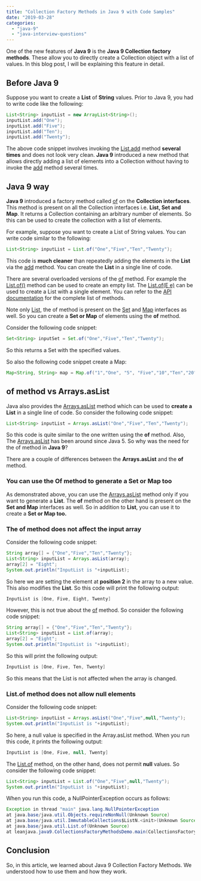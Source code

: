 ```yaml
---
title: "Collection Factory Methods in Java 9 with Code Samples"
date: "2019-03-28"
categories: 
  - "java-9"
  - "java-interview-questions"
---
```


One of the new features of **Java 9** is the **Java 9 Collection factory methods**. These allow you to directly create a Collection object with a list of values. In this blog post, I will be explaining this feature in detail.

## Before Java 9

Suppose you want to create a **List** of **String** values. Prior to Java 9, you had to write code like the following:

```java
List<String> inputList = new ArrayList<String>(); 
inputList.add("One"); 
inputList.add("Five"); 
inputList.add("Ten"); 
inputList.add("Twenty");
```

The above code snippet involves invoking the [List.add](https://docs.oracle.com/javase/8/docs/api/java/util/List.html#add-E-) method **several times** and does not look very clean. **Java 9** introduced a new method that allows directly adding a list of elements into a Collection without having to invoke the [add](https://docs.oracle.com/javase/8/docs/api/java/util/List.html#add-E-) method several times.

## Java 9 way

**Java 9** introduced a factory method called [of](https://docs.oracle.com/javase/9/docs/api/java/util/List.html#of-E...-) on the **Collection interfaces**. This method is present on all the Collection interfaces i.e. **List, Set and Map**. It returns a Collection containing an arbitrary number of elements. So this can be used to create the collection with a list of elements.

For example, suppose you want to create a List of String values. You can write code similar to the following:

```java
List<String> inputList = List.of("One","Five","Ten","Twenty");
```

This code is **much cleaner** than repeatedly adding the elements in the **List** via the [add](https://docs.oracle.com/javase/8/docs/api/java/util/List.html#add-E-) method. You can create the **List** in a single line of code.

There are several overloaded versions of the [of](https://docs.oracle.com/javase/9/docs/api/java/util/List.html#of-E...-) method. For example the [List.of()](https://docs.oracle.com/javase/9/docs/api/java/util/List.html#of--) method can be used to create an empty list. The [List.of(E e)](https://docs.oracle.com/javase/9/docs/api/java/util/List.html#of-E-) can be used to create a List with a single element. You can refer to the [API documentation](https://docs.oracle.com/javase/9/docs/api/java/util/List.html) for the complete list of methods.

Note only [List](https://docs.oracle.com/javase/9/docs/api/java/util/List.html), the of method is present on the [Set](https://docs.oracle.com/javase/9/docs/api/java/util/Set.html) and [Map](https://docs.oracle.com/javase/9/docs/api/java/util/Map.html) interfaces as well. So you can create a **Set or Map** of elements using the **of** method.

Consider the following code snippet:

```java
Set<String> inputSet = Set.of("One","Five","Ten","Twenty");
```

So this returns a Set with the specified values.

So also the following code snippet create a Map:

```java
Map<String, String> map = Map.of("1","One", "5", "Five","10","Ten","20","Twenty");
```

## of method vs Arrays.asList

Java also provides the [Arrays.asList](https://docs.oracle.com/javase/7/docs/api/java/util/Arrays.html#asList\(T...\)) method which can be used to **create a List** in a single line of code. So consider the following code snippet:

```java
List<String> inputList = Arrays.asList("One","Five","Ten","Twenty");
```

So this code is quite similar to the one written using the **of** method. Also, The [Arrays.asList](https://docs.oracle.com/javase/7/docs/api/java/util/Arrays.html#asList\(T...\)) has been around since Java 5. So why was the need for the of method in **Java 9**?

There are a couple of differences between the **Arrays.asList** and the **of** method.

### You can use the Of method to generate a Set or Map too

As demonstrated above, you can use the [Arrays.asList](https://docs.oracle.com/javase/7/docs/api/java/util/Arrays.html#asList\(T...\)) method only if you want to generate a **List**. The **of** method on the other hand is present on the **Set and Map** interfaces as well. So in addition to **List**, you can use it to create a **Set or Map too.**

### The of method does not affect the input array

Consider the following code snippet:

```java
String array[] = {"One","Five","Ten","Twenty"}; 
List<String> inputList = Arrays.asList(array); 
array[2] = "Eight"; 
System.out.println("InputList is "+inputList);
```

So here we are setting the element at **position 2** in the array to a new value. This also modifies the **List**. So this code will print the following output:

```java
InputList is [One, Five, Eight, Twenty]
```

However, this is not true about the [of](https://docs.oracle.com/javase/9/docs/api/java/util/List.html#of-E...-) method. So consider the following code snippet:

```java
String array[] = {"One","Five","Ten","Twenty"}; 
List<String> inputList = List.of(array); 
array[2] = "Eight"; 
System.out.println("InputList is "+inputList);
```

So this will print the following output:

```java
InputList is [One, Five, Ten, Twenty]
```

So this means that the List is not affected when the array is changed.

### List.of method does not allow null elements

Consider the following code snippet:

```java
List<String> inputList = Arrays.asList("One","Five",null,"Twenty"); 
System.out.println("InputList is "+inputList);
```

So here, a null value is specified in the Array.asList method. When you run this code, it prints the following output:

```java
InputList is [One, Five, null, Twenty]
```

The [List.of](https://docs.oracle.com/javase/9/docs/api/java/util/List.html#of-E...-) method, on the other hand, does not permit **null** values. So consider the following code snippet:

```java
List<String> inputList = List.of("One","Five",null,"Twenty"); 
System.out.println("InputList is "+inputList);
```

When you run this code, a NullPointerException occurs as follows:

```java
Exception in thread "main" java.lang.NullPointerException
at java.base/java.util.Objects.requireNonNull(Unknown Source)
at java.base/java.util.ImmutableCollections$ListN.<init>(Unknown Source)
at java.base/java.util.List.of(Unknown Source)
at leanjava.java9.CollectionsFactoryMethodsDemo.main(CollectionsFactoryMethodsDemo.java:11)
```

## Conclusion

So, in this article, we learned about Java 9 Collection Factory Methods. We understood how to use them and how they work.
